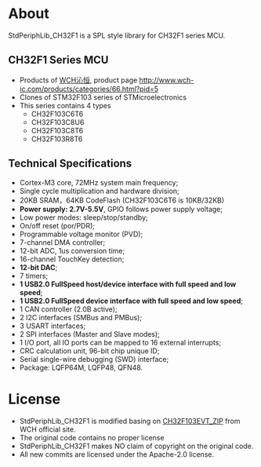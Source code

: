 # About

StdPeriphLib_CH32F1 is a SPL style library for CH32F1 series MCU.

## CH32F1 Series MCU

* Products of [WCH沁恒](http://www.wch.cn/), product page http://www.wch-ic.com/products/categories/66.html?pid=5
* Clones of STM32F103 series of STMicroelectronics
* This series contains 4 types
  * CH32F103C6T6
  * CH32F103C8U6
  * CH32F103C8T6
  * CH32F103R8T6

## Technical Specifications

* Cortex-M3 core, 72MHz system main frequency;
* Single cycle multiplication and hardware division;
* 20KB SRAM，64KB CodeFlash (CH32F103C6T6 is 10KB/32KB)
* **Power supply: 2.7V-5.5V**, GPIO follows power supply voltage;
* Low power modes: sleep/stop/standby;
* On/off reset (por/PDR);
* Programmable voltage monitor (PVD);
* 7-channel DMA controller;
* 12-bit ADC, 1us conversion time;
* 16-channel TouchKey detection;
* **12-bit DAC**;
* 7 timers;
* **1 USB2.0 FullSpeed host/device interface with full speed and low speed**;
* **1 USB2.0 FullSpeed device interface with full speed and low speed**;
* 1 CAN controller (2.0B active);
* 2 I2C interfaces (SMBus and PMBus);
* 3 USART interfaces;
* 2 SPI interfaces (Master and Slave modes);
* 1 I/O port, all IO ports can be mapped to 16 external interrupts;
* CRC calculation unit, 96-bit chip unique ID;
* Serial single-wire debugging (SWD) interface;
* Package: LQFP64M, LQFP48, QFN48.


# License

* StdPeriphLib_CH32F1 is modified basing on [CH32F103EVT_ZIP](http://www.wch.cn/downloads/CH32F103EVT_ZIP.html) from WCH official site. 
* The original code contains no proper license
* StdPeriphLib_CH32F1 makes NO claim of copyright on the original code.
* All new commits are licensed under the Apache-2.0 license.
